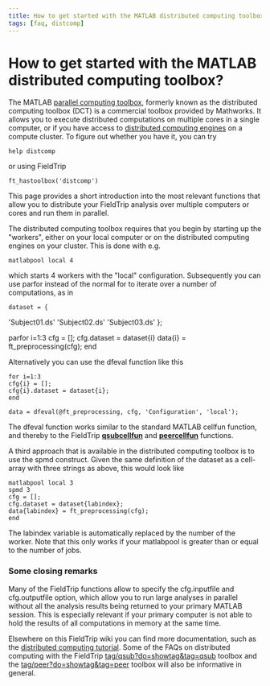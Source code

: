 ```yaml
---
title: How to get started with the MATLAB distributed computing toolbox?
tags: [faq, distcomp]
---
```


# How to get started with the MATLAB distributed computing toolbox?

The MATLAB [parallel computing toolbox](http://www.mathworks.com/products/index.html), formerly known as the distributed computing toolbox (DCT) is a commercial toolbox provided by Mathworks. It allows you to execute distributed computations on multiple cores in a single computer, or if you have access to [distributed computing engines](http://www.mathworks.com/products/distriben/index.html) on a compute cluster. To figure out whether you have it, you can try

    help distcomp

or using FieldTrip

    ft_hastoolbox('distcomp')

This page provides a short introduction into the most relevant functions that allow you to distribute your FieldTrip analysis over multiple computers or cores and run them in parallel.

The distributed computing toolbox requires that you begin by starting up the "workers", either on your local computer or on the distributed computing engines on your cluster. This is done with e.g.

    matlabpool local 4

which starts 4 workers with the "local" configuration. Subsequently you can use parfor instead of the normal for to iterate over a number of computations, as in

    dataset = {

'Subject01.ds'
'Subject02.ds'
'Subject03.ds'
};
  
 parfor i=1:3
cfg = [];
cfg.dataset = dataset{i}
data{i} = ft_preprocessing(cfg);
end

Alternatively you can use the dfeval function like this

    for i=1:3
    cfg{i} = [];
    cfg{i}.dataset = dataset{i};
    end

    data = dfeval(@ft_preprocessing, cfg, 'Configuration', 'local');

The dfeval function works similar to the standard MATLAB cellfun function, and thereby to the FieldTrip **[qsubcellfun](/reference/qsubcellfun)** and **[peercellfun](/reference/peercellfun)** functions.

A third approach that is available in the distributed computing toolbox is to use the spmd construct. Given the same definition of the dataset as a cell-array with three strings as above, this would look like

    matlabpool local 3
    spmd 3
    cfg = [];
    cfg.dataset = dataset{labindex};
    data{labindex} = ft_preprocessing(cfg);
    end

The labindex variable is automatically replaced by the number of the worker. Note that this only works if your matlabpool is greater than or equal to the number of jobs.

### Some closing remarks

Many of the FieldTrip functions allow to specify the cfg.inputfile and cfg.outputfile option, which allow you to run large analyses in parallel without all the analysis results being returned to your primary MATLAB session. This is especially relevant if your primary computer is not able to hold the results of all computations in memory at the same time.

Elsewhere on this FieldTrip wiki you can find more documentation, such as the [distributed computing tutorial](/tutorial/distributedcomputing). Some of the FAQs on distributed computing with the FieldTrip [tag/qsub?do=showtag&tag=qsub](/tag/qsub?do=showtag&tag=qsub) toolbox and the [tag/peer?do=showtag&tag=peer](/tag/peer?do=showtag&tag=peer) toolbox will also be informative in general.
